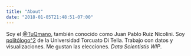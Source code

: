 ```yaml
---
title: "About"
date: "2018-01-05T21:48:51-07:00"
---
```


Soy el [@TuQmano](https://www.twitter.com/tuqmano), también conocido como Juan Pablo Ruiz Nicolini. Soy [politólogo^2](https://utdt.academia.edu/JuanPabloRuizNicolini) de la Universidad Torcuato Di Tella. Trabajo con datos y visualizaciones. Me gustan las elecciones. _Data Scientistis WIP_. 
